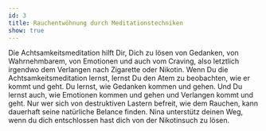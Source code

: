 ```yaml
---
id: 3
title: Rauchentwöhnung durch Meditationstechniken
show: true
---
```

Die Achtsamkeitsmeditation hilft Dir, Dich zu lösen von Gedanken, von Wahrnehmbarem,
von Emotionen und auch vom Craving, also letztlich irgendwo dem Verlangen nach
Zigarette oder Nikotin. Wenn Du die Achtsamkeitsmeditation lernst, lernst Du den Atem
zu beobachten, wie er kommt und geht. Du lernst, wie Gedanken kommen und gehen. Und Du
lernst auch, wie Emotionen kommen und gehen und Verlangen kommt und geht. Nur wer sich
von destruktiven Lastern befreit, wie dem Rauchen, kann dauerhaft seine natürliche
Belance finden. Nina unterstütz deinen Weg, wenn du dich entschlossen hast dich von
der Nikotinsuch zu lösen.
